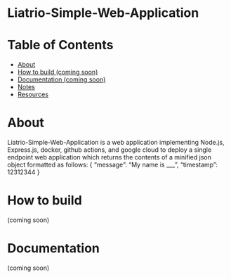 # Liatrio-Simple-Web-Application

# Table of Contents
* [About](https://github.com/MattM27538/Liatrio-Simple-Web-Application/blob/main/README.md#about)
* [How to build (coming soon)](https://github.com/MattM27538/Liatrio-Simple-Web-Application/blob/main/README.md#how-to-build)
* [Documentation (coming soon)](https://github.com/MattM27538/Liatrio-Simple-Web-Application/blob/main/README.md#documentation)
* [Notes]()
* [Resources]()

# About
Liatrio-Simple-Web-Application is a web application implementing Node.js, Express.js, docker, github actions, and google cloud to deploy
a single endpoint web application which returns the contents of a minified json object formatted as follows:
{
  “message”: “My name is ___”,
  “timestamp”: 12312344
}

# How to build
(coming soon)

# Documentation
(coming soon)
